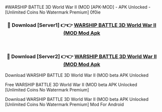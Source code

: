 #WARSHIP BATTLE 3D World War II (MOD [APK-MOD] - APK Unlocked - [Unlimited Coins No Watermark Premium] 0f0ie



<div align="center">

<h3>🔴 Download [Server1] 👉👉 <a href="https://momento.my/?title=WARSHIP_BATTLE_3D_World_War_II_(MOD">WARSHIP BATTLE 3D World War II (MOD Mod Apk</a></h3><br>

<h3>🔴 Download [Server2] 👉👉 <a href="https://momento.my/?title=WARSHIP_BATTLE_3D_World_War_II_(MOD">WARSHIP BATTLE 3D World War II (MOD Mod Apk</a></h3>
</div>



Download WARSHIP BATTLE 3D World War II (MOD beta APK Unlocked

Free WARSHIP BATTLE 3D World War II (MOD beta APK Unlocked [Unlimited Coins No Watermark Premium]

Download WARSHIP BATTLE 3D World War II (MOD beta APK Unlocked [Unlimited Coins No Watermark Premium] Mod For Android
